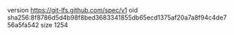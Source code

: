 version https://git-lfs.github.com/spec/v1
oid sha256:8f8786d5d4b98f8bed3683341855db65ecd1375af20a7a8f94c4de756a5fa542
size 1254
